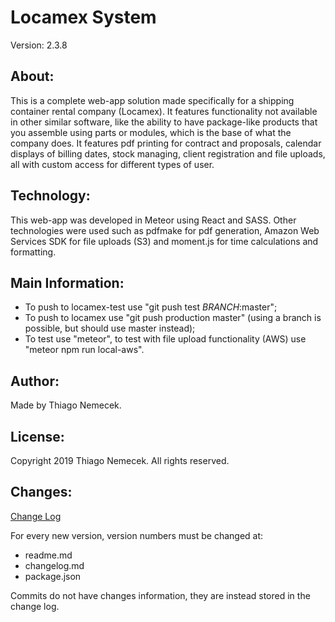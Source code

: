 # Locamex System

Version: 2.3.8

## About:

This is a complete web-app solution made specifically for a shipping container rental company (Locamex). It features functionality not available in other similar software, like the ability to have package-like products that you assemble using parts or modules, which is the base of what the company does.
It features pdf printing for contract and proposals, calendar displays of billing dates, stock managing, client registration and file uploads, all with custom access for different types of user.

## Technology:

This web-app was developed in Meteor using React and SASS. Other technologies were used such as pdfmake for pdf generation, Amazon Web Services SDK for file uploads (S3) and moment.js for time calculations and formatting.

## Main Information:

- To push to locamex-test use "git push test _BRANCH_:master";
- To push to locamex use "git push production master" (using a branch is possible, but should use master instead);
- To test use "meteor", to test with file upload functionality (AWS) use "meteor npm run local-aws".

## Author:

Made by Thiago Nemecek.

## License:

Copyright 2019 Thiago Nemecek. All rights reserved.

## Changes:

[Change Log](changelog.md)

For every new version, version numbers must be changed at:
- readme.md
- changelog.md
- package.json

Commits do not have changes information, they are instead stored in the change log.